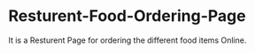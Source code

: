 # Resturent-Food-Ordering-Page
It is a Resturent Page for ordering the different food items Online.
